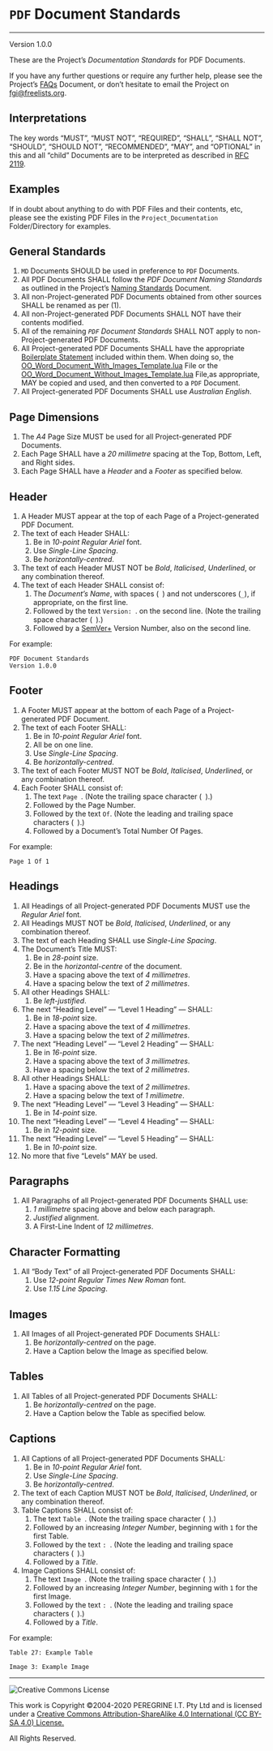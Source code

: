 # `PDF` Document Standards

---

Version 1.0.0

These are the Project&rsquo;s *Documentation Standards* for PDF Documents.

If you have any further questions or require any further help, please see the Project&rsquo;s [FAQs](https://github.com/Dulux-Oz/FGI/master/Project_Documentation/FAQs.md) Document, or don&rsquo;t hesitate to email the Project on <fgi@freelists.org>.

## Interpretations

The key words &ldquo;MUST&rdquo;, &ldquo;MUST NOT&rdquo;, &ldquo;REQUIRED&rdquo;, &ldquo;SHALL&rdquo;, &ldquo;SHALL NOT&rdquo;, &ldquo;SHOULD&rdquo;, &ldquo;SHOULD NOT&rdquo;, &ldquo;RECOMMENDED&rdquo;, &ldquo;MAY&rdquo;, and &ldquo;OPTIONAL&rdquo; in this and all &ldquo;child&rdquo; Documents are to be interpreted as described in [RFC 2119](https://tools.ietf.org/html/rfc2119).

## Examples

If in doubt about anything to do with PDF Files and their contents, etc, please see the existing PDF Files in the `Project_Documentation` Folder/Directory for examples.

## General Standards

1. `MD` Documents SHOULD be used in preference to `PDF` Documents.
2. All PDF Documents SHALL follow the *PDF Document Naming Standards* as outlined in the Project&rsquo;s [Naming Standards](https://github.com/Dulux-Oz/FGI/master/Project_Documentation/Naming_Standards.md) Document.
3. All non-Project-generated PDF Documents obtained from other sources SHALL be renamed as per (1).
4. All non-Project-generated PDF Documents SHALL NOT have their contents modified.
5. All of the remaining *`PDF` Document Standards* SHALL NOT apply to non-Project-generated PDF Documents.
6. All Project-generated PDF Documents SHALL have the appropriate [Boilerplate Statement](https://github.com/Dulux-Oz/FGI/master/Support_Files/Boilerplate_Statements.md) included within them. When doing so, the [OO\_Word\_Document\_With\_Images\_Template.lua](https://github.com/Dulux-Oz/FGI/master/Support_Files/OO_Word_Document_With_Images_Template.lua) File or the [OO\_Word\_Document\_Without\_Images\_Template.lua](https://github.com/Dulux-Oz/FGI/master/Support_Files/OO_Word_Document_Without_Images_Template.lua) File,as appropriate, MAY be copied and used, and then converted to a `PDF` Document.
7. All Project-generated PDF Documents SHALL use *Australian English*.

## Page Dimensions

1. The *A4* Page Size MUST be used for all Project-generated PDF Documents.
2. Each Page SHALL have a *20 millimetre* spacing at the Top, Bottom, Left, and Right sides.
3. Each Page SHALL have a *Header* and a *Footer* as specified below.

## Header

1. A Header MUST appear at the top of each Page of a Project-generated PDF Document.
2. The text of each Header SHALL:
	1. Be in *10-point Regular Ariel* font.
	2. Use *Single-Line Spacing*.
	3. Be *horizontally-centred*.
3. The text of each Header MUST NOT be *Bold*, *Italicised*, *Underlined*, or any combination thereof.
4. The text of each Header SHALL consist of:
	1. The *Document&rsquo;s Name*, with spaces (` `) and not underscores (`_`), if appropriate, on the first line.
	2. Followed by the text `Version: `. on the second line. (Note the trailing space character (` `).)
	3. Followed by a [SemVer+](https://github.com/Dulux-Oz/FGI/master/Project_Documentation/Semantic_Versioning_Plus.md) Version Number, also on the second line.
	
For example:

~~~
PDF Document Standards
Version 1.0.0
~~~

## Footer

1. A Footer MUST appear at the bottom of each Page of a Project-generated PDF Document.
2. The text of each Footer SHALL:
	1. Be in *10-point Regular Ariel* font.
	2. All be on one line.
	3. Use *Single-Line Spacing*.
	4. Be *horizontally-centred*.
3. The text of each Footer MUST NOT be *Bold*, *Italicised*, *Underlined*, or any combination thereof.
4. Each Footer SHALL consist of:
	1. The text `Page `. (Note the trailing space character (` `).)
	2. Followed by the Page Number.
	3. Followed by the text ` Of `. (Note the leading and trailing space characters (` `).)
	4. Followed by a Document&rsquo;s Total Number Of Pages.
	
For example:

~~~
Page 1 Of 1
~~~


## Headings

1. All Headings of all Project-generated PDF Documents MUST use the *Regular Ariel* font.
2. All Headings MUST NOT be *Bold*, *Italicised*, *Underlined*, or any combination thereof.
3. The text of each Heading SHALL use *Single-Line Spacing*.
4. The Document&rsquo;s Title MUST:
	1. Be in *28-point* size.
	2. Be in the *horizontal-centre* of the document.
	3. Have a spacing above the text of *4 millimetres*.
	4. Have a spacing below the text of *2 millimetres*.
5. All other Headings SHALL:
	1. Be *left-justified*.
6. The next &ldquo;Heading Level&rdquo; &mdash; &ldquo;Level 1 Heading&rdquo; &mdash; SHALL:
	1. Be in *18-point* size.
	2. Have a spacing above the text of *4 millimetres*.
	3. Have a spacing below the text of *2 millimetres*.
7. The next &ldquo;Heading Level&rdquo; &mdash; &ldquo;Level 2 Heading&rdquo; &mdash; SHALL:
	1. Be in *16-point* size.
	2. Have a spacing above the text of *3 millimetres*.
	3. Have a spacing below the text of *2 millimetres*.
8. All other Headings SHALL:
	1. Have a spacing above the text of *2 millimetres*.
	2. Have a spacing below the text of *1 millimetre*.
9. The next &ldquo;Heading Level&rdquo; &mdash; &ldquo;Level 3 Heading&rdquo; &mdash; SHALL:
	1. Be in *14-point* size.
10. The next &ldquo;Heading Level&rdquo; &mdash; &ldquo;Level 4 Heading&rdquo; &mdash; SHALL:
	1. Be in *12-point* size.
11. The next &ldquo;Heading Level&rdquo; &mdash; &ldquo;Level 5 Heading&rdquo; &mdash; SHALL:
	1. Be in *10-point* size.
12. No more that five &ldquo;Levels&rdquo; MAY be used.

## Paragraphs

1. All Paragraphs of all Project-generated PDF Documents SHALL use:
	1. *1 millimetre* spacing above and below each paragraph.
	2. *Justified* alignment.
	3. A First-Line Indent of *12 millimetres*.

## Character Formatting

1. All &ldquo;Body Text&rdquo; of all Project-generated PDF Documents SHALL:
	1. Use *12-point Regular Times New Roman* font.
	2. Use *1.15 Line Spacing*.

## Images

1. All Images of all Project-generated PDF Documents SHALL:
	1. Be *horizontally-centred* on the page.
	2. Have a Caption below the Image as specified below.

## Tables

1. All Tables of all Project-generated PDF Documents SHALL:
	1. Be *horizontally-centred* on the page.
	2. Have a Caption below the Table as specified below.

## Captions

1. All Captions of all Project-generated PDF Documents SHALL:
	1. Be in *10-point Regular Ariel* font.
	2. Use *Single-Line Spacing*.
	3. Be *horizontally-centred*.
2. The text of each Caption MUST NOT be *Bold*, *Italicised*, *Underlined*, or any combination thereof.
3. Table Captions SHALL consist of:
	1. The text `Table `. (Note the trailing space character (` `).)
	2. Followed by an increasing *Integer Number*, beginning with `1` for the first Table.
	3. Followed by the text `: `. (Note the leading and trailing space characters (` `).)
	4. Followed by a *Title*.
4. Image Captions SHALL consist of:
	1. The text `Image `. (Note the trailing space character (` `).)
	2. Followed by an increasing *Integer Number*, beginning with `1` for the first Image.
	3. Followed by the text `: `. (Note the leading and trailing space characters (` `).)
	4. Followed by a *Title*.

For example:

~~~
Table 27: Example Table
~~~

~~~
Image 3: Example Image
~~~

---

![Creative Commons License](https://i.creativecommons.org/l/by-sa/4.0/88x31.png "Creative Commons License")

This work is Copyright &copy;2004-2020 PEREGRINE I.T. Pty Ltd and is licensed under a [Creative Commons Attribution-ShareAlike 4.0 International (CC BY-SA 4.0) License.](https://creativecommons.org/licenses/by-sa/4.0/)

All Rights Reserved.
